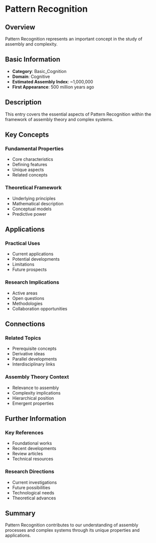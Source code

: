 # Pattern Recognition

## Overview

Pattern Recognition represents an important concept in the study of assembly and complexity.

## Basic Information

- **Category**: Basic_Cognition
- **Domain**: Cognitive
- **Estimated Assembly Index**: ~1,000,000
- **First Appearance**: 500 million years ago

## Description

This entry covers the essential aspects of Pattern Recognition within the framework of assembly theory and complex systems.

## Key Concepts

### Fundamental Properties
- Core characteristics
- Defining features
- Unique aspects
- Related concepts

### Theoretical Framework
- Underlying principles
- Mathematical description
- Conceptual models
- Predictive power

## Applications

### Practical Uses
- Current applications
- Potential developments
- Limitations
- Future prospects

### Research Implications
- Active areas
- Open questions
- Methodologies
- Collaboration opportunities

## Connections

### Related Topics
- Prerequisite concepts
- Derivative ideas
- Parallel developments
- Interdisciplinary links

### Assembly Theory Context
- Relevance to assembly
- Complexity implications
- Hierarchical position
- Emergent properties

## Further Information

### Key References
- Foundational works
- Recent developments
- Review articles
- Technical resources

### Research Directions
- Current investigations
- Future possibilities
- Technological needs
- Theoretical advances

## Summary

Pattern Recognition contributes to our understanding of assembly processes and complex systems through its unique properties and applications.
